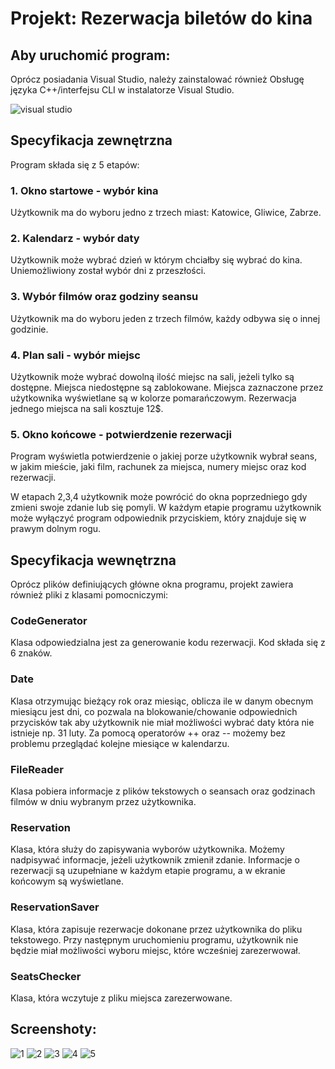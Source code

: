 # Projekt: Rezerwacja biletów do kina

## Aby uruchomić program:
Oprócz posiadania Visual Studio, należy zainstalować również Obsługę języka C++/interfejsu CLI w instalatorze Visual Studio.


![visual studio](https://i.ibb.co/yX6S8Qp/CLI.png)

## Specyfikacja zewnętrzna 
Program składa się z 5 etapów:
### 1. Okno startowe - wybór kina
Użytkownik ma do wyboru jedno z trzech miast: Katowice, Gliwice, Zabrze.

### 2. Kalendarz - wybór daty
Użytkownik może wybrać dzień w którym chciałby się wybrać do kina.
Uniemożliwiony został wybór dni z przeszłości.

### 3. Wybór filmów oraz godziny seansu
Użytkownik ma do wyboru jeden z trzech filmów, każdy odbywa się o innej godzinie.

### 4. Plan sali - wybór miejsc 
Użytkownik może wybrać dowolną ilość miejsc na sali, jeżeli tylko są dostępne. Miejsca niedostępne są zablokowane. Miejsca zaznaczone przez użytkownika wyświetlane są w kolorze pomarańczowym. Rezerwacja jednego miejsca na sali kosztuje 12$. 

### 5. Okno końcowe - potwierdzenie rezerwacji
Program wyświetla potwierdzenie o jakiej porze użytkownik wybrał seans, w jakim mieście, jaki film, rachunek za miejsca, numery miejsc oraz kod rezerwacji.

W etapach 2,3,4 użytkownik może powrócić do okna poprzedniego gdy zmieni swoje zdanie lub się pomyli.
W każdym etapie programu użytkownik może wyłączyć program odpowiednik przyciskiem, który znajduje się w prawym dolnym rogu.

## Specyfikacja wewnętrzna
Oprócz plików definiujących główne okna programu, projekt zawiera również pliki z klasami pomocniczymi:

### CodeGenerator
Klasa odpowiedzialna jest za generowanie kodu rezerwacji. Kod składa się z 6 znaków.
### Date
Klasa otrzymując bieżący rok oraz miesiąc, oblicza ile w danym obecnym miesiącu jest dni, co pozwala na blokowanie/chowanie odpowiednich przycisków tak aby użytkownik nie miał możliwości wybrać daty która nie istnieje np. 31 luty. Za pomocą operatorów ++ oraz -- możemy bez problemu przeglądać kolejne miesiące w kalendarzu.
### FileReader
Klasa pobiera informacje z plików tekstowych o seansach oraz godzinach filmów w dniu wybranym przez użytkownika.
### Reservation
Klasa, która służy do zapisywania wyborów użytkownika. Możemy nadpisywać informacje, jeżeli użytkownik zmienił zdanie. Informacje o rezerwacji są uzupełniane w każdym etapie programu, a w ekranie końcowym są wyświetlane.
### ReservationSaver
Klasa, która zapisuje rezerwacje dokonane przez użytkownika do pliku tekstowego. Przy następnym uruchomieniu programu, użytkownik nie będzie miał możliwości wyboru miejsc, które wcześniej zarezerwował.
### SeatsChecker
Klasa, która wczytuje z pliku miejsca zarezerwowane.

## Screenshoty:
![1](https://i.ibb.co/F7zJrh3/1.png)
![2](https://i.ibb.co/6yN3C5F/2.png)
![3](https://i.ibb.co/kJQJCxQ/3.png)
![4](https://i.ibb.co/qrrfrwP/4.png)
![5](https://i.ibb.co/KwLbWyN/6.png)
